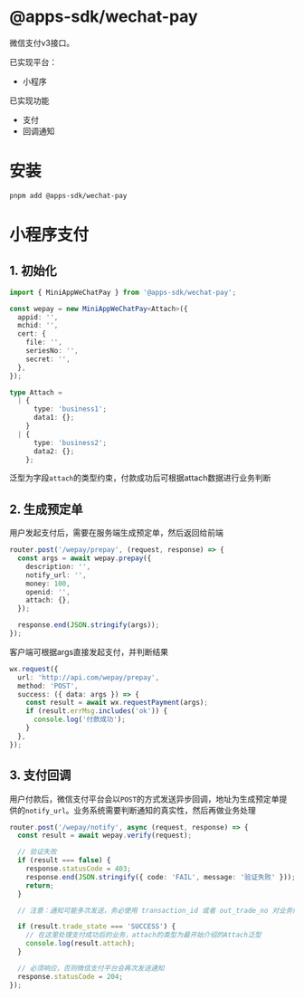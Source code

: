 # @apps-sdk/wechat-pay

微信支付v3接口。

已实现平台：

- 小程序

已实现功能

- 支付
- 回调通知

# 安装

```bash
pnpm add @apps-sdk/wechat-pay
```

# 小程序支付

## 1. 初始化

```typescript
import { MiniAppWeChatPay } from '@apps-sdk/wechat-pay';

const wepay = new MiniAppWeChatPay<Attach>({
  appid: '',
  mchid: '',
  cert: {
    file: '',
    seriesNo: '',
    secret: '',
  },
});

type Attach =
  | {
      type: 'business1';
      data1: {};
    }
  | {
      type: 'business2';
      data2: {};
    };
```

泛型为字段`attach`的类型约束，付款成功后可根据attach数据进行业务判断

## 2. 生成预定单

用户发起支付后，需要在服务端生成预定单，然后返回给前端

```typescript
router.post('/wepay/prepay', (request, response) => {
  const args = await wepay.prepay({
    description: '',
    notify_url: '',
    money: 100,
    openid: '',
    attach: {},
  });

  response.end(JSON.stringify(args));
});
```

客户端可根据args直接发起支付，并判断结果

```typescript
wx.request({
  url: 'http://api.com/wepay/prepay',
  method: 'POST',
  success: ({ data: args }) => {
    const result = await wx.requestPayment(args);
    if (result.errMsg.includes('ok')) {
      console.log('付款成功');
    }
  },
});
```

## 3. 支付回调

用户付款后，微信支付平台会以`POST`的方式发送异步回调，地址为生成预定单提供的`notify_url`。业务系统需要判断通知的真实性，然后再做业务处理

```typescript
router.post('/wepay/notify', async (request, response) => {
  const result = await wepay.verify(request);

  // 验证失败
  if (result === false) {
    response.statusCode = 403;
    response.end(JSON.stringify({ code: 'FAIL', message: '验证失败' }));
    return;
  }

  // 注意：通知可能多次发送，务必使用 transaction_id 或者 out_trade_no 对业务做去重判断

  if (result.trade_state === 'SUCCESS') {
    // 在这里处理支付成功后的业务，attach的类型为最开始介绍的Attach泛型
    console.log(result.attach);
  }

  // 必须响应，否则微信支付平台会再次发送通知
  response.statusCode = 204;
});
```
